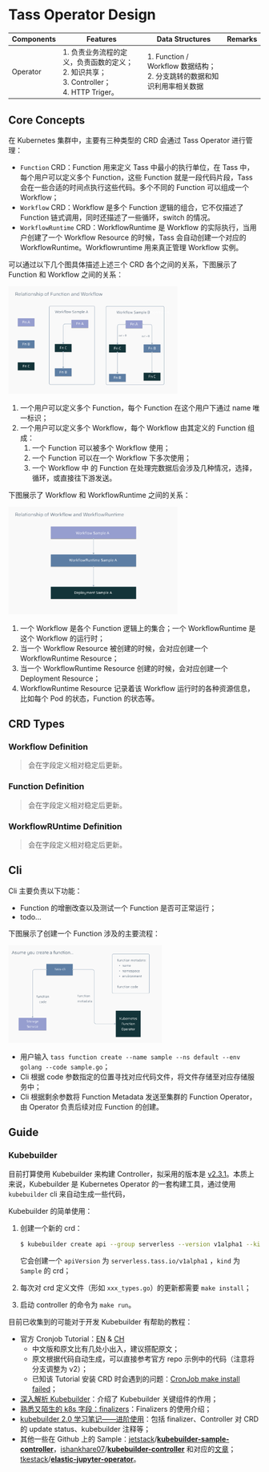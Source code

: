 # Tass Operator Design



| Components | Features                                                     | Data Structures                                              | Remarks |
| ---------- | ------------------------------------------------------------ | ------------------------------------------------------------ | ------- |
| Operator   | 1. 负责业务流程的定义，负责函数的定义；<br>2. 知识共享；<br>3. Controller；<br>4. HTTP Triger。 | 1. Function / Workflow 数据结构；<br>2. 分支跳转的数据和知识利用率相关数据 |         |

## Core Concepts

在 Kubernetes 集群中，主要有三种类型的 CRD 会通过 Tass Operator 进行管理：

* `Function` CRD：Function 用来定义 Tass 中最小的执行单位，在 Tass 中，每个用户可以定义多个 Function，这些 Function 就是一段代码片段，Tass 会在一些合适的时间点执行这些代码。多个不同的 Function 可以组成一个 Workflow；
* `Workflow` CRD：Workflow 是多个 Function 逻辑的组合，它不仅描述了 Function 链式调用，同时还描述了一些循环，switch 的情况。
* `WorkflowRuntime` CRD：WorkflowRuntime 是 Workflow 的实际执行，当用户创建了一个 Workflow Resource 的时候，Tass 会自动创建一个对应的 WorkflowRuntime。Workflowruntime 用来真正管理 Workflow 实例。

可以通过以下几个图具体描述上述三个 CRD 各个之间的关系，下图展示了 Function 和 Workflow 之间的关系：

<img src="img/Fn & WFcreate-fn.png" alt="Fn & WFcreate-fn" style="zoom:33%;" />

1. 一个用户可以定义多个 Function，每个 Function 在这个用户下通过 name 唯一标识；
2. 一个用户可以定义多个 Workflow，每个 Workflow 由其定义的 Function 组成：
   1. 一个 Function 可以被多个 Workflow 使用；
   2. 一个 Function 可以在一个 Workflow 下多次使用；
   3. 一个 Workflow 中 的 Function 在处理完数据后会涉及几种情况，选择，循环，或直接往下游发送。

下图展示了 Workflow 和 WorkflowRuntime 之间的关系：

<img src="img/Wf & Wfrtcreate-fn.png" alt="Wf & Wfrtcreate-fn" style="zoom:33%;" />

1. 一个 Workflow 是各个 Function 逻辑上的集合；一个 WorkflowRuntime 是这个 Workflow 的运行时；
2. 当一个 Workflow Resource 被创建的时候，会对应创建一个 WorkflowRuntime Resource；
3. 当一个 WorkflowRuntime Resource 创建的时候，会对应创建一个 Deployment Resource；
4. WorkflowRuntime Resource 记录着该 Workflow 运行时的各种资源信息，比如每个 Pod 的状态，Function 的状态等。

## CRD Types

### Workflow Definition

> 会在字段定义相对稳定后更新。

### Function Definition

> 会在字段定义相对稳定后更新。

### WorkflowRUntime Definition

> 会在字段定义相对稳定后更新。

## Cli

Cli 主要负责以下功能：

* Function 的增删改查以及测试一个 Function 是否可正常运行；
* todo...

下图展示了创建一个 Function 涉及的主要流程：

<img src="img/create-fn.png" style="zoom:30%;" />

* 用户输入 `tass function create --name sample --ns default --env golang --code sample.go`；
* Cli 根据 code 参数指定的位置寻找对应代码文件，将文件存储至对应存储服务中；
* Cli 根据剩余参数将 Function Metadata 发送至集群的 Function Operator，由 Operator 负责后续对应 Function 的创建。

## Guide

### Kubebuilder

目前打算使用 Kubebuilder 来构建 Controller，拟采用的版本是 [v2.3.1](https://github.com/kubernetes-sigs/kubebuilder/releases/tag/v2.3.1)。本质上来说，Kubebuilder 是 Kubernetes Operator 的一套构建工具，通过使用 `kubebuilder` cli 来自动生成一些代码，

Kubebuilder 的简单使用：

1. 创建一个新的 crd：

   ```bash
   $ kubebuilder create api --group serverless --version v1alpha1 --kind Sample
   ```

   它会创建一个 `apiVersion` 为 `serverless.tass.io/v1alpha1` ，`kind` 为 `Sample` 的 crd；

2. 每次对 crd 定义文件（形如 `xxx_types.go`）的更新都需要 `make install`；

3. 启动 controller 的命令为 `make run`。

目前已收集到的可能对于开发 Kubebuilder 有帮助的教程：

* 官方 Cronjob Tutorial：[EN](https://book.kubebuilder.io/cronjob-tutorial/cronjob-tutorial.html) & [CH](https://cloudnative.to/kubebuilder/cronjob-tutorial/cronjob-tutorial.html)
  * 中文版和原文比有几处小出入，建议搭配原文；
  * 原文根据代码自动生成，可以直接参考官方 repo 示例中的代码（注意将分支调整为 v2）；
  * 已知该 Tutorial 安装 CRD 时会遇到的问题：[CronJob make install failed](https://github.com/kubernetes-sigs/kubebuilder/issues/1466)；
* [深入解析 Kubebuilder](https://juejin.cn/post/6844903952241131534)：介绍了 Kubebuilder 关键组件的作用；
* [熟悉又陌生的 k8s 字段：finalizers](https://developer.aliyun.com/article/772044)：Finalizers 的使用介绍；
* [kubebuilder 2.0 学习笔记——进阶使用](https://segmentfault.com/a/1190000020359577)：包括 finalizer、Controller 对 CRD 的 update status、kubebuilder 注释等；
* 其他一些在 Github 上的 Sample：[jetstack](https://github.com/jetstack)/**[kubebuilder-sample-controller](https://github.com/jetstack/kubebuilder-sample-controller)**，[ishankhare07](https://github.com/ishankhare07)/**[kubebuilder-controller](https://github.com/ishankhare07/kubebuilder-controller)** 和对应的[文章](https://dev.to/ishankhare07/writing-a-simple-kubernetes-controller-in-go-with-kubebuilder-ib8)；[tkestack](https://github.com/tkestack)/**[elastic-jupyter-operator](https://github.com/tkestack/elastic-jupyter-operator)**。

